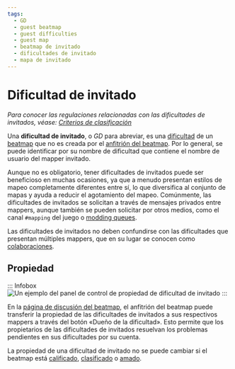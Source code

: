 ```yaml
---
tags:
  - GD
  - guest beatmap
  - guest difficulties
  - guest map
  - beatmap de invitado
  - dificultades de invitado
  - mapa de invitado
---
```


# Dificultad de invitado

*Para conocer las regulaciones relacionadas con las dificultades de invitados, véase: [Criterios de clasificación](/wiki/Ranking_criteria)*

Una **dificultad de invitado**, o *GD* para abreviar, es una [dificultad](/wiki/Beatmap/Difficulty) de un [beatmap](/wiki/Beatmap) que no es creada por el [anfitrión del beatmap](/wiki/Beatmap/Beatmap_host). Por lo general, se puede identificar por su nombre de dificultad que contiene el nombre de usuario del mapper invitado.

Aunque no es obligatorio, tener dificultades de invitados puede ser beneficioso en muchas ocasiones, ya que a menudo presentan estilos de mapeo completamente diferentes entre sí, lo que diversifica al conjunto de mapas y ayuda a reducir el agotamiento del mapeo. Comúnmente, las dificultades de invitados se solicitan a través de mensajes privados entre mappers, aunque también se pueden solicitar por otros medios, como el canal `#mapping` del juego o [modding queues](/wiki/Community/Forum/Modding_Queues).

Las dificultades de invitados no deben confundirse con las dificultades que presentan múltiples mappers, que en su lugar se conocen como [colaboraciones](/wiki/Beatmap/Beatmap_collaborations).

## Propiedad

::: Infobox
![](img/gd_ownership.png "Un ejemplo del panel de control de propiedad de dificultad de invitado")
:::

En la [página de discusión del beatmap](/wiki/Beatmap_discussion), el anfitrión del beatmap puede transferir la propiedad de las dificultades de invitados a sus respectivos mappers a través del botón «Dueño de la dificultad». Esto permite que los propietarios de las dificultades de invitados resuelvan los problemas pendientes en sus dificultades por su cuenta.

La propiedad de una dificultad de invitado no se puede cambiar si el beatmap está [calificado](/wiki/Beatmap/Category#qualified), [clasificado](/wiki/Beatmap/Category#ranked) o [amado](/wiki/Beatmap/Category#loved).
